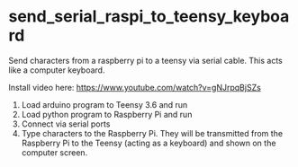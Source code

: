 # send_serial_raspi_to_teensy_keyboard
Send characters from a raspberry pi to a teensy via serial cable. This acts like a computer keyboard.

Install video here: https://www.youtube.com/watch?v=gNJrpqBjSZs
1. Load arduino program to Teensy 3.6 and run
2. Load python program to Raspberry Pi and run
3. Connect via serial ports
4. Type characters to the Raspberry Pi. They will be transmitted from the Raspberry Pi to the Teensy (acting as a keyboard) and shown on the computer screen. 
